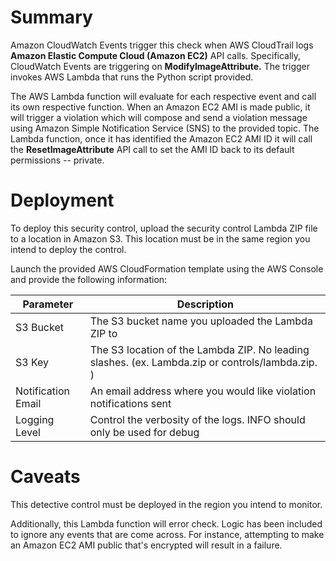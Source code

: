 Summary
=======

Amazon CloudWatch Events trigger this check when AWS CloudTrail logs **Amazon Elastic Compute Cloud (Amazon EC2)** API calls. Specifically, CloudWatch Events are triggering on **ModifyImageAttribute.** The trigger invokes AWS Lambda that runs the Python script provided.

The AWS Lambda function will evaluate for each respective event and call its own respective function. When an Amazon EC2 AMI is made public, it will trigger a violation which will compose and send a violation message using Amazon Simple Notification Service (SNS) to the provided topic. The Lambda function, once it has identified the Amazon EC2 AMI ID it will call the **ResetImageAttribute** API call to set the AMI ID back to its default permissions -- private.

Deployment
==========

To deploy this security control, upload the security control Lambda ZIP file to a location in Amazon S3. This location must be in the same region you intend to deploy the control.

Launch the provided AWS CloudFormation template using the AWS Console and provide the following information:

  | Parameter            | Description
  | -------------------- | --------------------------------------------------------------------------------------------------
  | S3 Bucket            | The S3 bucket name you uploaded the Lambda ZIP to
  | S3 Key               | The S3 location of the Lambda ZIP. No leading slashes. (ex. Lambda.zip or controls/lambda.zip. )
  | Notification Email   | An email address where you would like violation notifications sent
  | Logging Level        | Control the verbosity of the logs. INFO should only be used for debug

Caveats
=======

This detective control must be deployed in the region you intend to monitor.

Additionally, this Lambda function will error check. Logic has been included to ignore any events that are come across. For instance, attempting to make an Amazon EC2 AMI public that's encrypted will result in a failure.
